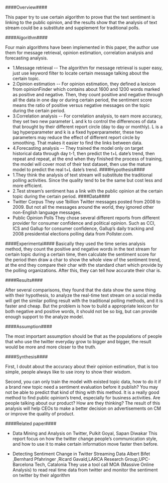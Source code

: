####Overview####

This paper try to use certain algorithm to prove that the text sentiment is linking to the public opinion, and the results show that the analysis of text stream could be a substitute and supplement for traditional polls.
               
####Algorithm####

Four main algorithms have been implemented in this paper, the author use them for message retrieval, opinion estimation, correlation analysis and forecasting analysis.
- 1.Message retrieval
-- The algorithm for message retrieval is super easy, just use keyword filter to locate certain message talking about the certain topic.
- 2.Opinion estimation
-- For opinion estimation, they defined a lexicon from opinionFinder which contains about 1600 and 1200 words marked as positive and negative. Then, they count positive and negative through all the data in one day or during certain period, the sentiment score means the ratio of positive versus negative messages on the topic during the certain period.
- 3.Correlation analysis
-- For correlation analysis, to earn more accuracy, they set two new parameter L and k to control the differences of data that brought by their different report circle (day to day or monthly). L is a lag hyperparameter and k is a fixed hyperparameter, these two parameters may reduce the effect of different report circle by smoothing. That makes it easier to find the links between data.
- 4.Forecasting analysis
-- They trained the model only on target historical data through day t-1, then predict the t+L date’s trend, then repeat and repeat, at the end when they finished the process of training, the model will cover most of their test dataset, then use the mature model to predict the real t+L date’s trend.
####Hypothesis####
- 1.They think the analysis of text stream will substitute the traditional polling activities. Since the quality tend to be the same but cost less and more efficient.
- 2.Test stream’s sentiment has a link with the public opinion at the certain topic during the certain period.
####Data####
- Twitter Corpus
They use 1billion Twitter messages posted from 2008 to 2009. But not all the messages around the world, they ignored other non-English language messages. 
- Public Opinion Polls
They chose several different reports from different provider for consumer confidence and political opinion. Such as CCI, ICS and Gallup for consumer confidence, Gallup’s daily tracking and 2008 presidential elections polling data from Pollster.com.

####Experimental#### 
Basically they used the time series analysis method, they count the positive and negative words in the text stream for certain topic during a certain time, then calculate the sentiment score for the period then draw a char to show the whole view of the sentiment trend, at the end they compare their char with the standard chart which provide by the polling organizations. After this, they can tell how accurate their char is. 

####Results####

After several comparisons, they found that the data show the same thing with their hypothesis, to analyze the real-time text stream on a social media will get the similar polling result with the traditional polling methods, and it is faster and cheap. But the problem is how to build a appropriate lexicon for both negative and positive words, it should not be so big, but can provide enough support to the analyze model.

####Assumption#### 

The most important assumption should be that as the populations of people that who use the twitter everyday grow to bigger and bigger, the result would be more and more closer to the truth.

####Synthesis#### 

First, I doubt about the accuracy about their opinion estimation, that is too simple, people always like to use irony to show their wisdom.

Second, you can only train the model with existed topic data, how to do it if a brand new topic need a sentiment evaluation before it publish? You may not be able to predict that kind of thing with this method.
It is a really good method to find public opinion’s trend, especially for business activities. Are people talking about our product? How are they thinking? The result of this analysis will help CEOs to make a better decision on advertisements on CM or improve the quality of product.

####Related paper####

- Data Mining and Analysis on Twitter, Pulkit Goyal, Sapan Diwakar
This report focus on how the twitter change people’s communication style, and how to use it to make certain information move faster then before.


- Detecting Sentiment Change in Twitter Streaming Data
Albert Bifet ,Bernhard Pfahringer ,Ricard Gavald,LARCA Research Group,UPC-Barcelona Tech, Catalonia
They use a tool call MOA (Massive Online Analysis) to read real time data from twitter and monitor the sentiment on twitter by their algorithm
